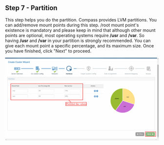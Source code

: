 <h2 id="step-seven">Step 7 - Partition</h2>


This step helps you do the partition. Compass provides LVM partitions. You can add/remove mount points during this step. /root mount point's existence is mandatory and please keep in mind that although other mount points are optional, most operating systems require  **/usr** and **/var**. So having **/usr** and **/var** in your partition is strongly recommended. You can give each mount point a specific percentage, and its maximum size. Once you have finished, click "Next" to proceed.



![partition](/img/install/7_partition.png)
